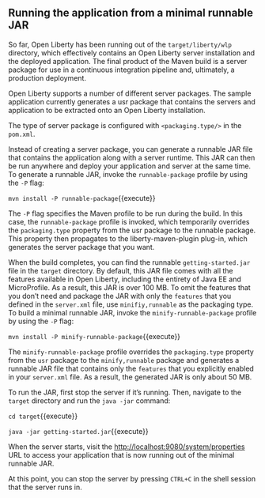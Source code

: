 ## Running the application from a minimal runnable JAR

So far, Open Liberty has been running out of the `target/liberty/wlp` directory, which effectively contains an Open Liberty server installation and the deployed application. The final product of the Maven build is a server package for use in a continuous integration pipeline and, ultimately, a production deployment.


Open Liberty supports a number of different server packages. The sample application currently generates a usr package that contains the servers and application to be extracted onto an Open Liberty installation.


The type of server package is configured with `<packaging.type/>` in the `pom.xml`.

Instead of creating a server package, you can generate a runnable JAR file that contains the application along with a server runtime. This JAR can then be run anywhere and deploy your application and server at the same time. To generate a runnable JAR, invoke the `runnable-package` profile by using the `-P` flag:

`mvn install -P runnable-package`{{execute}}

The `-P` flag specifies the Maven profile to be run during the build. In this case, the `runnable-package` profile is invoked, which temporarily overrides the `packaging.type` property from the usr package to the runnable package. This property then propagates to the liberty-maven-plugin plug-in, which generates the server package that you want.


When the build completes, you can find the runnable `getting-started.jar` file in the `target` directory. By default, this JAR file comes with all the features available in Open Liberty, including the entirety of Java EE and MicroProfile. As a result, this JAR is over 100 MB. To omit the features that you don’t need and package the JAR with only the `features` that you defined in the `server.xml` file, use `minifiy,runnable` as the packaging type. To build a minimal runnable JAR, invoke the `minify-runnable-package` profile by using the `-P` flag:

`mvn install -P minify-runnable-package`{{execute}}

The `minify-runnable-package` profile overrides the `packaging.type` property from the `usr` package to the `minify,runnable` package and generates a runnable JAR file that contains only the `features` that you explicitly enabled in your `server.xml` file. As a result, the generated JAR is only about 50 MB.

To run the JAR, first stop the server if it’s running. Then, navigate to the `target` directory and run the `java -jar` command:

`cd target`{{execute}}

`java -jar getting-started.jar`{{execute}}

When the server starts, visit the <a href="https://[[HOST_SUBDOMAIN]]-9080-[[KATACODA_HOST]].environments.katacoda.com/system/properties">http://localhost:9080/system/properties</a> URL to access your application that is now running out of the minimal runnable JAR.

At this point, you can stop the server by pressing `CTRL+C` in the shell session that the server runs in.